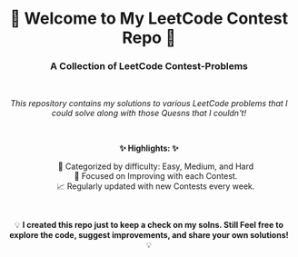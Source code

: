 <h1 align="center">🚀 Welcome to My  LeetCode Contest Repo 🚀</h1>
<h3 align="center">A Collection of LeetCode Contest-Problems</h3>
<br>
<p align="center">
  <em>This repository contains my solutions to various LeetCode problems that I could solve along with those Quesns that I couldn't!</em>
</p>
<br>
<p align="center">
  <strong>✨ Highlights: ✨</strong>
</p>
<ul align="center" style="list-style: none;">
  <li>📂 Categorized by difficulty: Easy, Medium, and Hard</li>
  <li>🧠 Focused on Improving with each Contest.</li>
  <li>📈 Regularly updated with new Contests every week.</li>
</ul>
<br>
<p align="center">
  💡 <strong>I created this repo just to keep a check on my solns. Still Feel free to explore the code, suggest improvements, and share your own solutions!</strong> 💡
</p>
